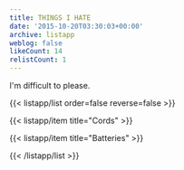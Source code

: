 ```yaml
---
title: THINGS I HATE
date: '2015-10-20T03:30:03+00:00'
archive: listapp
weblog: false
likeCount: 14
relistCount: 1
---
```


I'm difficult to please.

<!--more-->

{{< listapp/list order=false reverse=false >}}

   {{< listapp/item title="Cords" >}}

   {{< listapp/item title="Batteries" >}}

{{< /listapp/list >}}

